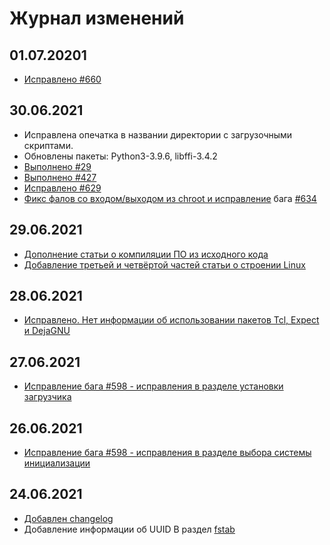 # Журнал изменений

## 01.07.20201
- [Исправлено #660](https://github.com/Linux4Yourself/Linux4Yourself.Book/issues/660)
## 30.06.2021
- Исправлена опечатка в названии директории с загрузочными скриптами.
- Обновлены пакеты: Python3-3.9.6, libffi-3.4.2
- [Выполнено #29](https://github.com/Linux4Yourself/Linux4Yourself.Book/issues/29)
- [Выполнено #427](https://github.com/Linux4Yourself/Linux4Yourself.Book/issues/427)
- [Исправлено #629](https://github.com/Linux4Yourself/Linux4Yourself.Book/issues/629)
- [Фикс фалов со входом/выходом из chroot и исправление](https://github.com/Linux4Yourself/Linux4Yourself.Book/pull/635) бага [#634](https://github.com/Linux4Yourself/Linux4Yourself.Book/issues/634)

## 29.06.2021
- [Дополнение статьи о компиляции ПО из исходного кода](https://github.com/Linux4Yourself/Linux4Yourself.Book/pull/628)
- [Добавление третьей и четвёртой частей статьи о строении Linux](https://github.com/Linux4Yourself/Linux4Yourself.Book/pull/627)

## 28.06.2021
- [Исправлено. Нет информации об использовании пакетов Tcl, Expect и DejaGNU](https://github.com/Linux4Yourself/Linux4Yourself.Book/issues/619)
## 27.06.2021
- [Исправление бага #598 - исправления в разделе установки загрузчика](https://github.com/Linux4Yourself/Linux4Yourself.Book/pull/614)

## 26.06.2021
- [Исправление бага #598 - исправления в разделе выбора системы инициализации](https://github.com/Linux4Yourself/Linux4Yourself.Book/pull/607)

## 24.06.2021
- [Добавлен changelog](https://github.com/Linux4Yourself/Linux4Yourself.Book/issues/264)
- Добавление информации об UUID В раздел [fstab](setup/fstab)
